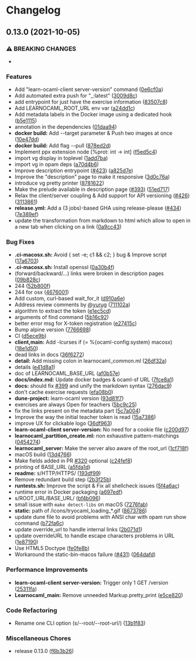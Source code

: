 # Changelog

## 0.13.0 (2021-10-05)


### ⚠ BREAKING CHANGES

* 

### Features

* Add "learn-ocaml-client server-version" command ([0e6cf0a](https://www.github.com/ocaml-sf/learn-ocaml/commit/0e6cf0abf9dffde1586bd099dfa86b7ac5834e87))
* Add automated extra push for "_:latest" ([3009d8c](https://www.github.com/ocaml-sf/learn-ocaml/commit/3009d8c1873056eb3c671dad83d1e41df95b39d3))
* add entrypoint for just have the exercise information ([83507c8](https://www.github.com/ocaml-sf/learn-ocaml/commit/83507c883762a02b7ea3082c2e725af2aa364513))
* Add LEARNOCAML_ROOT_URL env var ([a24dd1c](https://www.github.com/ocaml-sf/learn-ocaml/commit/a24dd1c23a47d8ed016a0a2c770dad8bc9cca94a))
* Add metadata labels in the Docker image using a dedicated hook ([b5e1115](https://www.github.com/ocaml-sf/learn-ocaml/commit/b5e111592861bbac25524375d658ac00850b858c))
* annotation in the dependencies ([01daa94](https://www.github.com/ocaml-sf/learn-ocaml/commit/01daa9433c76731c6ba307dcfdb4e81316928ab2))
* **docker build:** Add --target parameter & Push two images at once ([10e47dd](https://www.github.com/ocaml-sf/learn-ocaml/commit/10e47dd4afe2d3bff47ffdbf73c114be264a62fc))
* **docker build:** Add flag --pull ([878ed2d](https://www.github.com/ocaml-sf/learn-ocaml/commit/878ed2d2d240aa3dc65eeef03da42991347b66a2))
* Implement ppx extension node [%prot: int -> int] ([f5ed5c4](https://www.github.com/ocaml-sf/learn-ocaml/commit/f5ed5c46b227b0973473e75be86fcbca03cd0163))
* import vg display in toplevel ([1add7ba](https://www.github.com/ocaml-sf/learn-ocaml/commit/1add7babae8a899d066b61122bfe08212bcf4a28))
* import vg in opam deps ([a70d4b6](https://www.github.com/ocaml-sf/learn-ocaml/commit/a70d4b6c992e709a7bdaf526106f6447bd0e8bf3))
* Improve description entrypoint ([#423](https://www.github.com/ocaml-sf/learn-ocaml/issues/423)) ([a825d7e](https://www.github.com/ocaml-sf/learn-ocaml/commit/a825d7ed515fc9cc0dbd74513e902c5f8f828fc1))
* Improve the "description" page to make it responsive ([3d0c76a](https://www.github.com/ocaml-sf/learn-ocaml/commit/3d0c76aaec4be1bf06074a93e22e4dd36a9bbe4e))
* introduce vg pretty printer ([8781622](https://www.github.com/ocaml-sf/learn-ocaml/commit/8781622283b8d126f67c684c971d3fc8321903f6))
* Make the prelude available in description page ([#393](https://www.github.com/ocaml-sf/learn-ocaml/issues/393)) ([51ed717](https://www.github.com/ocaml-sf/learn-ocaml/commit/51ed717fb5224aeb53c55b666019d10ceaeb68b6))
* Relax the client/server coupling & Add support for API versioning ([#426](https://www.github.com/ocaml-sf/learn-ocaml/issues/426)) ([3113861](https://www.github.com/ocaml-sf/learn-ocaml/commit/31138615d1566f5cd7b7d63484bfe5434a47258c))
* **release.yml:** Add a (3 jobs)-based GHA using release-please ([#434](https://www.github.com/ocaml-sf/learn-ocaml/issues/434)) ([7e389ef](https://www.github.com/ocaml-sf/learn-ocaml/commit/7e389ef22842e95e1b3f4364c19cf657a53ebf01))
* update the transformation from markdown to html which allow to open in a new tab when clicking on a link ([0a9cc43](https://www.github.com/ocaml-sf/learn-ocaml/commit/0a9cc433fe24346558dab6e6df476baa6c7d5297))


### Bug Fixes

* **.ci-macosx.sh:** Avoid { set -e; c1 && c2; } bug & Improve script ([17a6703](https://www.github.com/ocaml-sf/learn-ocaml/commit/17a6703c1d4d2a59d4c0dcb78328f29cfd057add))
* **.ci-macosx.sh:** Install openssl ([0a30b4f](https://www.github.com/ocaml-sf/learn-ocaml/commit/0a30b4fe982bd16131c48b555a2072fbd8f2b277))
* (forward/backward/…) links were broken in description pages ([09b828c](https://www.github.com/ocaml-sf/learn-ocaml/commit/09b828c89f0278617b878468631d887ffa908ad4))
* 244 ([52b800f](https://www.github.com/ocaml-sf/learn-ocaml/commit/52b800ff02890554845b412b1ae8f5a693d9dd8d))
* 244 for osx ([4676001](https://www.github.com/ocaml-sf/learn-ocaml/commit/46760015683be51fb9eaeed5e3292599fd594291))
* Add custom, curl-based wait_for_it ([d910a6e](https://www.github.com/ocaml-sf/learn-ocaml/commit/d910a6e5779133c82a0aebb1cf16c11a019eeef0))
* Address review comments by [@yurug](https://www.github.com/yurug) ([711102a](https://www.github.com/ocaml-sf/learn-ocaml/commit/711102abf9cb794baef4c677d268a5199b78b508))
* algorithm to extract the token ([e1ec5cd](https://www.github.com/ocaml-sf/learn-ocaml/commit/e1ec5cdb50eb0f1c2fadd6a252833e7fc1781cc5))
* arguments of find command ([5b16c92](https://www.github.com/ocaml-sf/learn-ocaml/commit/5b16c92392ac587e2aea5c0f9fb70bb16fe9ba68))
* better error msg for X-token registration ([e27415c](https://www.github.com/ocaml-sf/learn-ocaml/commit/e27415cf67ba4c976f96067fd1d201999b7692af))
* Bump alpine version ([7766698](https://www.github.com/ocaml-sf/learn-ocaml/commit/7766698707759739f3893173aa3b876540c344c4))
* CI ([d5ece9b](https://www.github.com/ocaml-sf/learn-ocaml/commit/d5ece9b933bbd0b3dce879f397e1d9929a92bdfb))
* **client,main:** Add -lcurses if (= %{ocaml-config:system} macosx) ([18e1d50](https://www.github.com/ocaml-sf/learn-ocaml/commit/18e1d505a5ad170c2a3edc1440cd5eb4dc4c9cc7))
* dead links in docs ([36f6272](https://www.github.com/ocaml-sf/learn-ocaml/commit/36f6272e6cf339e26fda2cce210399cff30abc3f))
* **detail:** Add missing colon in learnocaml_common.ml ([26df32a](https://www.github.com/ocaml-sf/learn-ocaml/commit/26df32a44261c78ec3a8f76a96677c86b1bf3ab9))
* details ([e41d8a1](https://www.github.com/ocaml-sf/learn-ocaml/commit/e41d8a1930c5b28d24144a85b7b8f0060f14ca16))
* doc of LEARNOCAML_BASE_URL ([af0b57e](https://www.github.com/ocaml-sf/learn-ocaml/commit/af0b57ee85f4a73a2bb19d2ccc9e1174a69d24af))
* **docs/index.md:** Update docker badges & ocaml-sf URL ([7fce8a1](https://www.github.com/ocaml-sf/learn-ocaml/commit/7fce8a1a93deeef69495bdde98a8a504ccb54b17))
* **docs:** should fix [#399](https://www.github.com/ocaml-sf/learn-ocaml/issues/399) and unify the markdown syntax ([276dac9](https://www.github.com/ocaml-sf/learn-ocaml/commit/276dac96c8d538a97e628e77b162c49642ae519a))
* don't cache exercise requests ([efa08b0](https://www.github.com/ocaml-sf/learn-ocaml/commit/efa08b02a032159e9948c4c2a63ce63f5d8d94ab))
* **dune-project:** learn-ocaml version ([93d81f7](https://www.github.com/ocaml-sf/learn-ocaml/commit/93d81f7fd08dfce00c8dbc176976ed25382c6f7c))
* exercises are always Open for teachers ([5bc9c25](https://www.github.com/ocaml-sf/learn-ocaml/commit/5bc9c2541a890414bc67b45ccb56e0113a38e538))
* fix the links present on the metadata part ([5c7a004](https://www.github.com/ocaml-sf/learn-ocaml/commit/5c7a0040badb86ef0f9efe36b7cfcaa2e956bb96))
* Improve the way the initial teacher token is read ([15a7386](https://www.github.com/ocaml-sf/learn-ocaml/commit/15a7386d7678fc7e5e3d9e21de9af32cc77de39e))
* improve UX for clickable logo ([36df963](https://www.github.com/ocaml-sf/learn-ocaml/commit/36df9638351072d15f529b02c63fb0cecd47fbe7))
* **learn-ocaml-client server-version:** No need for a cookie file ([c200d97](https://www.github.com/ocaml-sf/learn-ocaml/commit/c200d973faad93dbe099635be9df668eb8d485ec))
* **learnocaml_partition_create.ml:** non exhaustive pattern-matchings ([0454274](https://www.github.com/ocaml-sf/learn-ocaml/commit/0454274161e6f4ded279802870ab309e4aaa16c1))
* **learnocaml_server:** Make the server also aware of the root_url ([1cf718f](https://www.github.com/ocaml-sf/learn-ocaml/commit/1cf718f85b3972b416e60b92af845dea96841677))
* macOS build ([13d4766](https://www.github.com/ocaml-sf/learn-ocaml/commit/13d4766126bfaf050e2fdeba3a3a7b1daee69fbc))
* Make fields added in PR [#320](https://www.github.com/ocaml-sf/learn-ocaml/issues/320) optional ([c24fef8](https://www.github.com/ocaml-sf/learn-ocaml/commit/c24fef8d89e95c9690c7d0c0afb994f9d8f2a5a8))
* printing of BASE_URL ([a5fda1d](https://www.github.com/ocaml-sf/learn-ocaml/commit/a5fda1d0a537795d60a1880fbfbdbfef34c029c6))
* **readme:** s/HTTP/HTTPS/ ([193df99](https://www.github.com/ocaml-sf/learn-ocaml/commit/193df99160ea834b46bafbf82efceb7f6cf64a2e))
* Remove redundant build step ([2b3f25b](https://www.github.com/ocaml-sf/learn-ocaml/commit/2b3f25b1a68fc21321c3cc044b334717304475e5))
* **runtests.sh:** Improve the script & Fix all shellcheck issues ([5f4a6ac](https://www.github.com/ocaml-sf/learn-ocaml/commit/5f4a6ac1ea8ec8b0120896a2e89afb88dadb91cb))
* runtime error in Docker packaging ([a697edf](https://www.github.com/ocaml-sf/learn-ocaml/commit/a697edfd44b6d8fdbfc935ad04533de5627022ab))
* s/ROOT_URL/BASE_URL/ ([bf4b096](https://www.github.com/ocaml-sf/learn-ocaml/commit/bf4b0964116383d284e055b47dd548df2093594d))
* small issue with `make detect-libs` on macOS ([7276fab](https://www.github.com/ocaml-sf/learn-ocaml/commit/7276fab2936c6fff0ec6766ecd1b3113d383ff69))
* **static:** path of /icons/tryocaml_loading_*.gif ([8673786](https://www.github.com/ocaml-sf/learn-ocaml/commit/8673786bfed84cf0ca6596af1e902d1fdda35b4f))
* update dune file to avoid problems with ANSI char with opam run show command ([b72fa6c](https://www.github.com/ocaml-sf/learn-ocaml/commit/b72fa6c3047e997bdc513c9957951458cd702e39))
* update override_url to handle internal links ([2b071d1](https://www.github.com/ocaml-sf/learn-ocaml/commit/2b071d1e97eec3fc274304de83ecea3343d650aa))
* update overrideURL to handle escape characters problems in URL ([1e87190](https://www.github.com/ocaml-sf/learn-ocaml/commit/1e87190a9de73136dca0b7032267e0f8c2c066e5))
* Use HTML5 Doctype ([fe0fe8b](https://www.github.com/ocaml-sf/learn-ocaml/commit/fe0fe8b983b722c685c34aa3f238e46a30dfb17b))
* Workaround the static-bin-macos failure ([#431](https://www.github.com/ocaml-sf/learn-ocaml/issues/431)) ([064dafd](https://www.github.com/ocaml-sf/learn-ocaml/commit/064dafd20d2ec12042f7ddcddaf8549b14176fd6))


### Performance Improvements

* **learn-ocaml-client server-version:** Trigger only 1 GET /version ([25311fa](https://www.github.com/ocaml-sf/learn-ocaml/commit/25311fa8a86a32b8395a7c7f1457735eeabc713a))
* **Learnocaml_main:** Remove unneeded Markup.pretty_print ([e5ce820](https://www.github.com/ocaml-sf/learn-ocaml/commit/e5ce82078f2f5d2663022d9a2dae682601399dda))


### Code Refactoring

* Rename one CLI option (s/--root/--root-url/) ([13b1f83](https://www.github.com/ocaml-sf/learn-ocaml/commit/13b1f83bbfa4e609eb2c3e6ddd0a8b929c34c102))


### Miscellaneous Chores

* release 0.13.0 ([f6b3b26](https://www.github.com/ocaml-sf/learn-ocaml/commit/f6b3b2652c8b8cfdc30bb86514f532f5901c660f))
